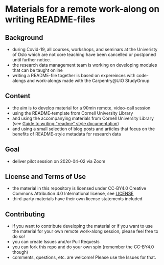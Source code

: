 # Materials for a remote work-along on writing README-files

## Background
- during Covid-19, all courses, workshops, and seminars at the Univeristy of Oslo which are not core teaching have been cancelled or postponed until further notice.
- the research data management team is working on developing modules that can be taught online
- writing a README-file together is based on expereinces with code-alongs and work-alongs made with the Carpentry@UiO StudyGroup

## Content
- the aim is to develop material for a 90min remote, video-call session
- using the README-template from Cornell University Library
- and using the accompanying materials from Cornell University Library (see [Guide to writing "readme" style documentation](https://data.research.cornell.edu/content/readme))
- and using a small selection of blog posts and articles that focus on the benefits of README-style metadata for research data

## Goal
- deliver pilot session on 2020-04-02 via Zoom

## License and Terms of Use
- the material in this repository is licensed under CC-BY4.0 Creative Commons Attribution 4.0 International license, see [LICENSE](LICENSE.txt)
- third-party materials have their own license statements included

## Contributing
- if you want to contribute developing the material or if you want to use the material for your own remote work-along session, please feel free to do so!
- you can create Issues and/or Pull Requests
- you can fork this repo and do your own spin (remember the CC-BY4.0 though)
- comments, questions, etc. are welcome! Please use the Issues for that.
